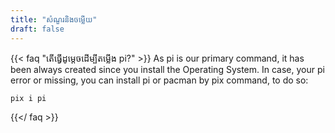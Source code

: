 ```yaml
---
title: "សំណួរនិងចម្លើយ"
draft: false
---
```


{{< faq "តើធ្វើដូម្តេចដើម្បីតម្លើង pi?" >}}
As pi is our primary command, it has been always created since you install the Operating System. In case, your pi error or missing, you can install pi or pacman by pix command, to do so:
```
pix i pi
```
{{</ faq >}}